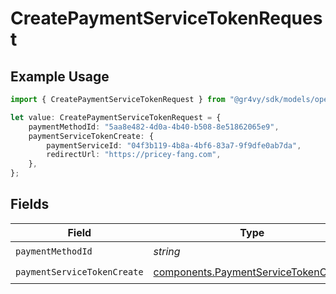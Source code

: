 # CreatePaymentServiceTokenRequest

## Example Usage

```typescript
import { CreatePaymentServiceTokenRequest } from "@gr4vy/sdk/models/operations";

let value: CreatePaymentServiceTokenRequest = {
    paymentMethodId: "5aa8e482-4d0a-4b40-b508-8e51862065e9",
    paymentServiceTokenCreate: {
        paymentServiceId: "04f3b119-4b8a-4bf6-83a7-9f9dfe0ab7da",
        redirectUrl: "https://pricey-fang.com",
    },
};
```

## Fields

| Field                                                                                        | Type                                                                                         | Required                                                                                     | Description                                                                                  |
| -------------------------------------------------------------------------------------------- | -------------------------------------------------------------------------------------------- | -------------------------------------------------------------------------------------------- | -------------------------------------------------------------------------------------------- |
| `paymentMethodId`                                                                            | *string*                                                                                     | :heavy_check_mark:                                                                           | N/A                                                                                          |
| `paymentServiceTokenCreate`                                                                  | [components.PaymentServiceTokenCreate](../../models/components/paymentservicetokencreate.md) | :heavy_check_mark:                                                                           | N/A                                                                                          |